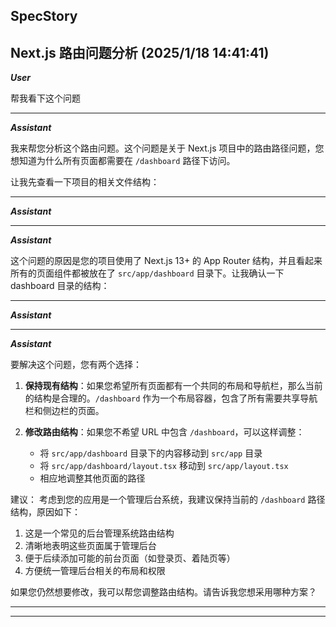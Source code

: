 ## SpecStory

## Next.js 路由问题分析 (2025/1/18 14:41:41)

_**User**_

帮我看下这个问题

---

_**Assistant**_

我来帮您分析这个路由问题。这个问题是关于 Next.js 项目中的路由路径问题，您想知道为什么所有页面都需要在 `/dashboard` 路径下访问。

让我先查看一下项目的相关文件结构：

---

_**Assistant**_

---

_**Assistant**_

这个问题的原因是您的项目使用了 Next.js 13+ 的 App Router 结构，并且看起来所有的页面组件都被放在了 `src/app/dashboard` 目录下。让我确认一下 dashboard 目录的结构：

---

_**Assistant**_

---

_**Assistant**_

要解决这个问题，您有两个选择：

1. **保持现有结构**：如果您希望所有页面都有一个共同的布局和导航栏，那么当前的结构是合理的。`/dashboard` 作为一个布局容器，包含了所有需要共享导航栏和侧边栏的页面。

2. **修改路由结构**：如果您不希望 URL 中包含 `/dashboard`，可以这样调整：
   - 将 `src/app/dashboard` 目录下的内容移动到 `src/app` 目录
   - 将 `src/app/dashboard/layout.tsx` 移动到 `src/app/layout.tsx`
   - 相应地调整其他页面的路径

建议：
考虑到您的应用是一个管理后台系统，我建议保持当前的 `/dashboard` 路径结构，原因如下：

1. 这是一个常见的后台管理系统路由结构
2. 清晰地表明这些页面属于管理后台
3. 便于后续添加可能的前台页面（如登录页、着陆页等）
4. 方便统一管理后台相关的布局和权限

如果您仍然想要修改，我可以帮您调整路由结构。请告诉我您想采用哪种方案？

---

---

